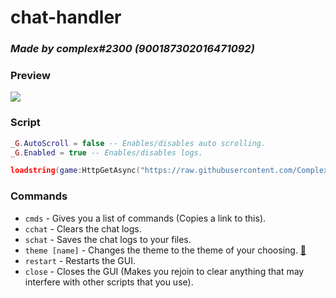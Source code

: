 # chat-handler
### *Made by complex#2300 (900187302016471092)*

### Preview
![](https://cdn.discordapp.com/attachments/753019137638269040/989503704606572624/unknown.png)

### Script
```lua
_G.AutoScroll = false -- Enables/disables auto scrolling.
_G.Enabled = true -- Enables/disables logs.

loadstring(game:HttpGetAsync("https://raw.githubusercontent.com/ComplexGithub/chat-handler/main/lua/.lua"))();
```

### Commands
* `cmds` - Gives you a list of commands (Copies a link to this).
* `cchat` - Clears the chat logs.
* `schat` - Saves the chat logs to your files.
* `theme [name]` - Changes the theme to the theme of your choosing. [🔗]([https://google.com/](https://github.com/ComplexGithub/chat-handler/blob/main/themes.md))
* `restart` - Restarts the GUI.
* `close` - Closes the GUI (Makes you rejoin to clear anything that may interfere with other scripts that you use).
